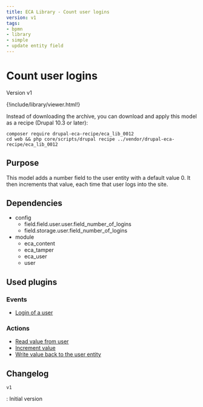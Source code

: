 ```yaml
---
title: ECA Library - Count user logins
version: v1
tags:
- bpmn
- library
- simple
- update entity field
---
```

# Count user logins

Version v1

<script>url='bpmn_io-eca_lib_0012.xml';archive='bpmn_io-eca_lib_0012.tar.gz'</script>
{!include/library/viewer.html!}

Instead of downloading the archive, you can download and apply this model as a recipe (Drupal 10.3 or later):

```shell
composer require drupal-eca-recipe/eca_lib_0012
cd web && php core/scripts/drupal recipe ../vendor/drupal-eca-recipe/eca_lib_0012
```

## Purpose

This model adds a number field to the user entity with a default value 0. It then increments that value, each time that user logs into the site.

## Dependencies

- config
    - field.field.user.user.field_number_of_logins
    - field.storage.user.field_number_of_logins
- module
    - eca_content
    - eca_tamper
    - eca_user
    - user

## Used plugins

### Events

- [Login of a user](/plugins/eca/user/events/user_login.md)

### Actions

- [Read value from user](/plugins/eca/content/actions/eca_get_field_value.md)
- [Increment value](/plugins/eca/tamper/actions/eca_tamper_math.md)
- [Write value back to the user entity](/plugins/eca/content/actions/eca_set_field_value.md)

## Changelog

`v1`

:   Initial version
